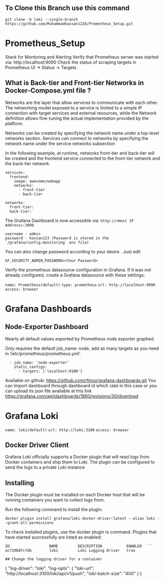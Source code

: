 ## To Clone this Branch use this command

`git clone -b loki --single-branch https://github.com/Muhammadhassan1226/Prometheus_Setup.git`


# Prometheus_Setup
Stack for Montoring and Alerting
Verify that Prometheus server was started via: http://localhost:9090 Check the status of scraping targets in Prometheus UI -> Status -> Targets

## What is Back-tier and Front-tier Networks in Docker-Compose.yml file ? ##
Networks are the layer that allow services to communicate with each other. The networking model exposed to a service is limited to a simple IP connection with target services and external resources, while the Network definition allows fine-tuning the actual implementation provided by the platform.

Networks can be created by specifying the network name under a top-level networks section. Services can connect to networks by specifying the network name under the service networks subsection

In the following example, at runtime, networks front-tier and back-tier will be created and the frontend service connected to the front-tier network and the back-tier network.

```
services:
  frontend:
    image: awesome/webapp
    networks:
      - front-tier
      - back-tier

networks:
  front-tier:
  back-tier:
  ```
The Grafana Dashboard is now accessible via: `http://<Host IP Address>:3000`
```
username - admin
password - hassan123 (Password is stored in the `/grafana/config.monitoring` env file)
```
You can also change password according to your desire . Just edit
```
GF_SECURITY_ADMIN_PASSWORD=<Your Password>
```
Verify the prometheus datasource configuration in Grafana. If it was not already configured, create a Grafana datasource with these settings:

`name: Prometheus(default)`
`type: prometheus`
`url: http://localhost:9090`
`access: browser`
# Grafana Dashboards 
## Node-Exporter Dashboard 
Nearly all default values exported by Prometheus node exporter graphed.

Only requires the default job_name: node, add as many targets as you need in ‘/etc/prometheus/prometheus.yml’.
```
  - job_name: 'node-exporter'
    static_configs:
      - targets: ['localhost:9100']
```      
Available on github: https://github.com/rfmoz/grafana-dashboards.git
You can Import dashboard through dashboard id which `1860` in this case or you can upload its json file available at this link https://grafana.com/api/dashboards/1860/revisions/30/download


# Grafana Loki 

`name: loki(default)`
`url: http://loki:3100`
`access: browser`

## Docker Driver Client
Grafana Loki officially supports a Docker plugin that will read logs from Docker containers and ship them to Loki. The plugin can be configured to send the logs to a private Loki instance

## Installing 
The Docker plugin must be installed on each Docker host that will be running containers you want to collect logs from.

Run the following command to install the plugin:

``` docker plugin install grafana/loki-docker-driver:latest --alias loki --grant-all-permissions ```

To check installed plugins, use the docker plugin ls command. Plugins that have started successfully are listed as enabled:

``` $ docker plugin ls
ID                  NAME         DESCRIPTION           ENABLED  ```
ac720b8fcfdb        loki         Loki Logging Driver   true

## Change the logging driver for a container

```
{
    "log-driver": "loki",
    "log-opts": {
        "loki-url": "http://localhost:3100/loki/api/v1/push",
        "loki-batch-size": "400"
    }
}

```
